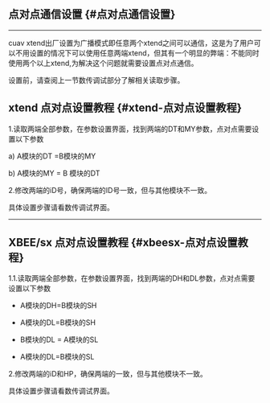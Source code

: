 ## 点对点通信设置 {#点对点通信设置}

---

cuav xtend出厂设置为广播模式即任意两个xtend之间可以通信，这是为了用户可以不用设置的情况下可以使用任意两端xtend，但其有一个明显的弊端：不能同时使用两个以上xtend,为解决这个问题就需要设置点对点通信。

设置前，请查阅上一节数传调试部分了解相关读取步骤。

## xtend 点对点设置教程 {#xtend-点对点设置教程}

1.读取两端全部参数，在参数设置界面，找到两端的DT和MY参数，点对点需要设置以下参数

a\) A模块的DT =B模块的MY

b\) A模块的MY = B 模块的DT

2.修改两端的iD号，确保两端的ID号一致，但与其他模块不一致。

具体设置步骤请看数传调试界面。

---

## XBEE/sx 点对点设置教程 {#xbeesx-点对点设置教程}

1.1.读取两端全部参数，在参数设置界面，找到两端的DH和DL参数，点对点需要设置以下参数

* A模块的DH=B模块的SH

* A模块的DL=B模块的SH

* B模块的DL = A模块的SL

* A模块的DL=B模块的SL

2.修改两端的iD和HP，确保两端的一致，但与其他模块不一致。

具体设置步骤请看数传调试界面。

